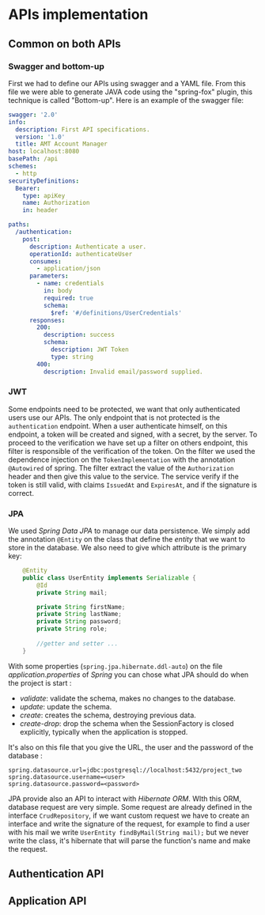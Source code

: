 # APIs implementation

## Common on both APIs

### Swagger and bottom-up

First we had to define our APIs using swagger and a YAML file. From this file we were able to generate JAVA code using the "spring-fox" plugin, this technique is called "Bottom-up". Here is an example of the swagger file:

```yaml
swagger: '2.0'
info:
  description: First API specifications.
  version: '1.0'
  title: AMT Account Manager
host: localhost:8080
basePath: /api
schemes:
  - http
securityDefinitions:
  Bearer:
    type: apiKey
    name: Authorization
    in: header

paths:
  /authentication:
    post:
      description: Authenticate a user.
      operationId: authenticateUser
      consumes:
        - application/json
      parameters:
        - name: credentials
          in: body
          required: true
          schema:
            $ref: '#/definitions/UserCredentials'
      responses:
        200:
          description: success
          schema:
            description: JWT Token
            type: string
        400:
          description: Invalid email/password supplied.

```

### JWT

Some endpoints need to be protected, we want that only authenticated users use our APIs. The only endpoint that is not protected is the `authentication` endpoint. When a user authenticate himself, on this endpoint, a token will be created and signed, with a secret, by the server. To proceed to the verification we have set up a filter on others endpoint, this filter is responsible of the verification of the token. On the filter we used the dependence injection on the `TokenImplementation` with the annotation `@Autowired` of spring. The filter extract the value of the `Authorization` header and then give this value to the service. The service verify if the token is still valid, with claims `IssuedAt` and `ExpiresAt`, and if the signature is correct.

### JPA

We used _Spring Data JPA_ to manage our data persistence. We simply add the annotation `@Entity` on the class that define the _entity_ that we want to store in the database. We also need to give which attribute is the primary key:

```java
    @Entity
	public class UserEntity implements Serializable {
        @Id
        private String mail;

        private String firstName;
        private String lastName;
        private String password;
        private String role;
        
        //getter and setter ...
    }
```

With some properties (`spring.jpa.hibernate.ddl-auto`) on the file _application.properties_ of _Spring_ you can chose what JPA should do when the project is start : 

- *validate*: validate the schema, makes no changes to the database.
- *update*: update the schema.
- *create*: creates the schema, destroying previous data.
- *create-drop*: drop the schema when the SessionFactory is closed explicitly, typically when the application is stopped.

It's also on this file that you give the URL, the user and the password of the database :

```properties
spring.datasource.url=jdbc:postgresql://localhost:5432/project_two
spring.datasource.username=<user>
spring.datasource.password=<password>
```

JPA provide also an API to interact with _Hibernate ORM_. WIth this ORM, database request are very simple. Some request are already defined in the interface `CrudRepository`, if we want custom request we have to create an interface and write the signature of the request, for example to find a user with his mail we write `UserEntity findByMail(String mail);` but we never write the class, it's hibernate that will parse the function's name and make the request.

## Authentication API

## Application API

